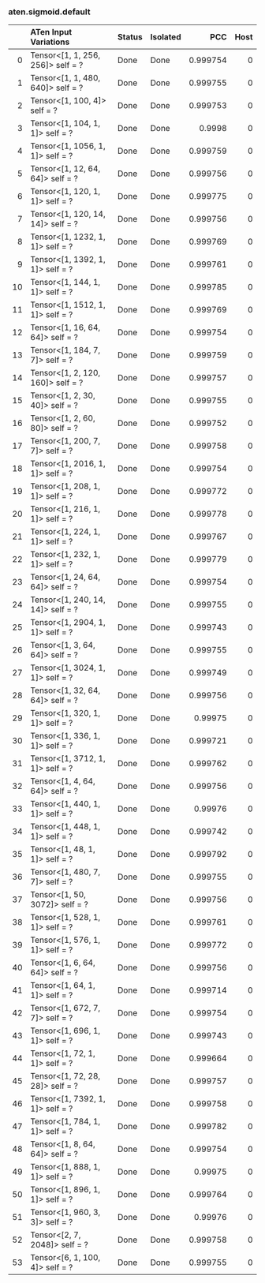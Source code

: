 ### aten.sigmoid.default
|    | ATen Input Variations             | Status   | Isolated   |      PCC |   Host |
|---:|:----------------------------------|:---------|:-----------|---------:|-------:|
|  0 | Tensor<[1, 1, 256, 256]> self = ? | Done     | Done       | 0.999754 |      0 |
|  1 | Tensor<[1, 1, 480, 640]> self = ? | Done     | Done       | 0.999755 |      0 |
|  2 | Tensor<[1, 100, 4]> self = ?      | Done     | Done       | 0.999753 |      0 |
|  3 | Tensor<[1, 104, 1, 1]> self = ?   | Done     | Done       | 0.9998   |      0 |
|  4 | Tensor<[1, 1056, 1, 1]> self = ?  | Done     | Done       | 0.999759 |      0 |
|  5 | Tensor<[1, 12, 64, 64]> self = ?  | Done     | Done       | 0.999756 |      0 |
|  6 | Tensor<[1, 120, 1, 1]> self = ?   | Done     | Done       | 0.999775 |      0 |
|  7 | Tensor<[1, 120, 14, 14]> self = ? | Done     | Done       | 0.999756 |      0 |
|  8 | Tensor<[1, 1232, 1, 1]> self = ?  | Done     | Done       | 0.999769 |      0 |
|  9 | Tensor<[1, 1392, 1, 1]> self = ?  | Done     | Done       | 0.999761 |      0 |
| 10 | Tensor<[1, 144, 1, 1]> self = ?   | Done     | Done       | 0.999785 |      0 |
| 11 | Tensor<[1, 1512, 1, 1]> self = ?  | Done     | Done       | 0.999769 |      0 |
| 12 | Tensor<[1, 16, 64, 64]> self = ?  | Done     | Done       | 0.999754 |      0 |
| 13 | Tensor<[1, 184, 7, 7]> self = ?   | Done     | Done       | 0.999759 |      0 |
| 14 | Tensor<[1, 2, 120, 160]> self = ? | Done     | Done       | 0.999757 |      0 |
| 15 | Tensor<[1, 2, 30, 40]> self = ?   | Done     | Done       | 0.999755 |      0 |
| 16 | Tensor<[1, 2, 60, 80]> self = ?   | Done     | Done       | 0.999752 |      0 |
| 17 | Tensor<[1, 200, 7, 7]> self = ?   | Done     | Done       | 0.999758 |      0 |
| 18 | Tensor<[1, 2016, 1, 1]> self = ?  | Done     | Done       | 0.999754 |      0 |
| 19 | Tensor<[1, 208, 1, 1]> self = ?   | Done     | Done       | 0.999772 |      0 |
| 20 | Tensor<[1, 216, 1, 1]> self = ?   | Done     | Done       | 0.999778 |      0 |
| 21 | Tensor<[1, 224, 1, 1]> self = ?   | Done     | Done       | 0.999767 |      0 |
| 22 | Tensor<[1, 232, 1, 1]> self = ?   | Done     | Done       | 0.999779 |      0 |
| 23 | Tensor<[1, 24, 64, 64]> self = ?  | Done     | Done       | 0.999754 |      0 |
| 24 | Tensor<[1, 240, 14, 14]> self = ? | Done     | Done       | 0.999755 |      0 |
| 25 | Tensor<[1, 2904, 1, 1]> self = ?  | Done     | Done       | 0.999743 |      0 |
| 26 | Tensor<[1, 3, 64, 64]> self = ?   | Done     | Done       | 0.999755 |      0 |
| 27 | Tensor<[1, 3024, 1, 1]> self = ?  | Done     | Done       | 0.999749 |      0 |
| 28 | Tensor<[1, 32, 64, 64]> self = ?  | Done     | Done       | 0.999756 |      0 |
| 29 | Tensor<[1, 320, 1, 1]> self = ?   | Done     | Done       | 0.99975  |      0 |
| 30 | Tensor<[1, 336, 1, 1]> self = ?   | Done     | Done       | 0.999721 |      0 |
| 31 | Tensor<[1, 3712, 1, 1]> self = ?  | Done     | Done       | 0.999762 |      0 |
| 32 | Tensor<[1, 4, 64, 64]> self = ?   | Done     | Done       | 0.999756 |      0 |
| 33 | Tensor<[1, 440, 1, 1]> self = ?   | Done     | Done       | 0.99976  |      0 |
| 34 | Tensor<[1, 448, 1, 1]> self = ?   | Done     | Done       | 0.999742 |      0 |
| 35 | Tensor<[1, 48, 1, 1]> self = ?    | Done     | Done       | 0.999792 |      0 |
| 36 | Tensor<[1, 480, 7, 7]> self = ?   | Done     | Done       | 0.999755 |      0 |
| 37 | Tensor<[1, 50, 3072]> self = ?    | Done     | Done       | 0.999756 |      0 |
| 38 | Tensor<[1, 528, 1, 1]> self = ?   | Done     | Done       | 0.999761 |      0 |
| 39 | Tensor<[1, 576, 1, 1]> self = ?   | Done     | Done       | 0.999772 |      0 |
| 40 | Tensor<[1, 6, 64, 64]> self = ?   | Done     | Done       | 0.999756 |      0 |
| 41 | Tensor<[1, 64, 1, 1]> self = ?    | Done     | Done       | 0.999714 |      0 |
| 42 | Tensor<[1, 672, 7, 7]> self = ?   | Done     | Done       | 0.999754 |      0 |
| 43 | Tensor<[1, 696, 1, 1]> self = ?   | Done     | Done       | 0.999743 |      0 |
| 44 | Tensor<[1, 72, 1, 1]> self = ?    | Done     | Done       | 0.999664 |      0 |
| 45 | Tensor<[1, 72, 28, 28]> self = ?  | Done     | Done       | 0.999757 |      0 |
| 46 | Tensor<[1, 7392, 1, 1]> self = ?  | Done     | Done       | 0.999758 |      0 |
| 47 | Tensor<[1, 784, 1, 1]> self = ?   | Done     | Done       | 0.999782 |      0 |
| 48 | Tensor<[1, 8, 64, 64]> self = ?   | Done     | Done       | 0.999754 |      0 |
| 49 | Tensor<[1, 888, 1, 1]> self = ?   | Done     | Done       | 0.99975  |      0 |
| 50 | Tensor<[1, 896, 1, 1]> self = ?   | Done     | Done       | 0.999764 |      0 |
| 51 | Tensor<[1, 960, 3, 3]> self = ?   | Done     | Done       | 0.99976  |      0 |
| 52 | Tensor<[2, 7, 2048]> self = ?     | Done     | Done       | 0.999758 |      0 |
| 53 | Tensor<[6, 1, 100, 4]> self = ?   | Done     | Done       | 0.999755 |      0 |

